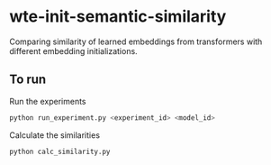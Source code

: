 # wte-init-semantic-similarity
Comparing similarity of learned embeddings from transformers with different embedding initializations.

## To run
Run the experiments
```bash
python run_experiment.py <experiment_id> <model_id>
```

Calculate the similarities
```bash
python calc_similarity.py
```
